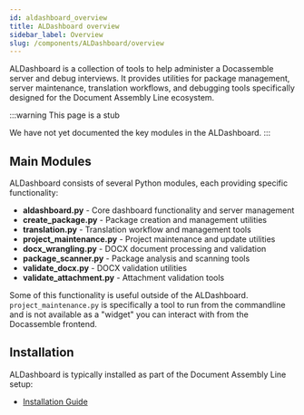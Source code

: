 ```yaml
---
id: aldashboard_overview
title: ALDashboard overview
sidebar_label: Overview
slug: /components/ALDashboard/overview
---
```


ALDashboard is a collection of tools to help administer a Docassemble server and debug interviews. It provides utilities for package management, server maintenance, translation workflows, and debugging tools specifically designed for the Document Assembly Line ecosystem.

:::warning This page is a stub

We have not yet documented the key modules in the ALDashboard.
:::

## Main Modules

ALDashboard consists of several Python modules, each providing specific functionality:

- **aldashboard.py** - Core dashboard functionality and server management
- **create_package.py** - Package creation and management utilities
- **translation.py** - Translation workflow and management tools
- **project_maintenance.py** - Project maintenance and update utilities
- **docx_wrangling.py** - DOCX document processing and validation
- **package_scanner.py** - Package analysis and scanning tools
- **validate_docx.py** - DOCX validation utilities
- **validate_attachment.py** - Attachment validation tools

Some of this functionality is useful outside of the ALDashboard. `project_maintenance.py` is specifically a tool to run from the commandline and is not available as a "widget" you can interact with from the Docassemble frontend.

## Installation

ALDashboard is typically installed as part of the Document Assembly Line setup:

- [Installation Guide](/docs/get_started/installation)
